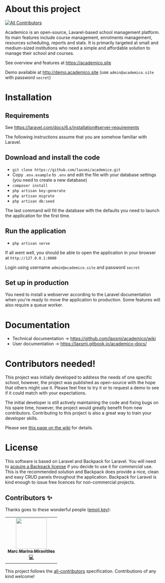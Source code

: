 # About this project
<!-- ALL-CONTRIBUTORS-BADGE:START - Do not remove or modify this section -->
[![All Contributors](https://img.shields.io/badge/all_contributors-1-orange.svg?style=flat-square)](#contributors-)
<!-- ALL-CONTRIBUTORS-BADGE:END -->
Academico is an open-source, Lavarel-based school management platform. Its main features include course management, enrolments management, resources scheduling, reports and stats. It is primarily targeted at small and medium-sized institutions who need a simple and affordable solution to manage their school and courses.

See overview and features at https://academico.site

Demo available at http://demo.academico.site (use `admin@academico.site` with password `secret`)

# Installation

## Requirements
See https://laravel.com/docs/6.x/installation#server-requirements

The following instructions assume that you are somehow familiar with Laravel.

## Download and install the code
* `git clone https://github.com/laxsmi/academico.git`
* Copy `.env.example` to `.env` and  edit the file with your database settings (you need to create a new database)
* `composer install`
* `php artisan key:generate`
* `php artisan migrate`
* `php artisan db:seed`

The last command will fill the database with the defaults you need to launch the application for the first time.

## Run the application
* `php artisan serve`

If all went well, you should be able to open the application in your browser at `http://127.0.0.1:8000`

Login using username `admin@academico.site` and password `secret`

## Set up in production
You need to install a webserver according to the Laravel documentation when you're ready to move the application to production. Some features will also require a queue worker.

# Documentation
* Technical documentation -> https://github.com/laxsmi/academico/wiki
* User documentation -> https://laxsmi.gitbook.io/academico-docs/

# Contributors needed!
This project was initially developed to address the needs of one specific school, however, the project was published as open-source with the hope that others might use it. Please feel free to try it or to request a demo to see if it could match with your expectations.

The initial developer is still actively maintaining the code and fixing bugs on his spare time, however, the project would greatly benefit from new contributors. Contributing to this project is also a great way to train your developer skills.

Please see [this page on the wiki](https://github.com/laxsmi/academico/wiki/Development-Roadmap) for details.

# License
This software is based on Laravel and Backpack for Laravel. You will need to [acquire a Backpack license](https://backpackforlaravel.com/pricing) if you decide to use it for _commercial_ use. This is the recommended solution and Backpack does provide a nice, clean and easy CRUD panels throughout the application. Backpack for Laravel is kind enough to issue free licences for non-commercial projects.

## Contributors ✨

Thanks goes to these wonderful people ([emoji key](https://allcontributors.org/docs/en/emoji-key)):

<!-- ALL-CONTRIBUTORS-LIST:START - Do not remove or modify this section -->
<!-- prettier-ignore-start -->
<!-- markdownlint-disable -->
<table>
  <tr>
    <td align="center"><a href="https://github.com/marcmarina"><img src="https://avatars3.githubusercontent.com/u/38327883?v=4" width="100px;" alt=""/><br /><sub><b>Marc Marina Miravitlles</b></sub></a><br /><a href="https://github.com/laxsmi/academico/commits?author=marcmarina" title="Code">💻</a></td>
  </tr>
</table>

<!-- markdownlint-enable -->
<!-- prettier-ignore-end -->
<!-- ALL-CONTRIBUTORS-LIST:END -->

This project follows the [all-contributors](https://github.com/all-contributors/all-contributors) specification. Contributions of any kind welcome!